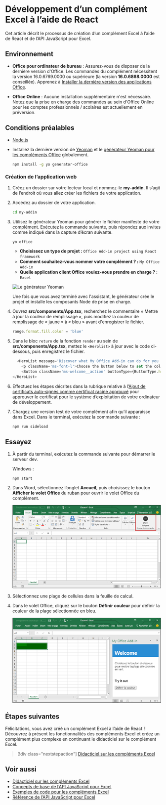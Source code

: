 # <a name="build-an-excel-add-in-using-react"></a>Développement d’un complément Excel à l’aide de React

Cet article décrit le processus de création d’un complément Excel à l’aide de React et de l’API JavaScript pour Excel.

## <a name="environment"></a>Environnement

- **Office pour ordinateur de bureau** : Assurez-vous de disposer de la dernière version d'Office. Les commandes du complément nécessitent la version 16.0.6769.0000 ou supérieure (la version **16.0.6868.0000** est conseillée). Apprenez à [Installer la dernière version des applications Office](http://aka.ms/latestoffice). 
 
- **Office Online** : Aucune installation supplémentaire n'est nécessaire. Notez que la prise en charge des commandes au sein d'Office Online pour les comptes professionnels / scolaires est actuellement en préversion.

## <a name="prerequisites"></a>Conditions préalables

- [Node.js](https://nodejs.org)

- Installez la dernière version de [Yeoman](https://github.com/yeoman/yo) et le [générateur Yeoman pour les compléments Office](https://github.com/OfficeDev/generator-office) globalement.
    ```bash
    npm install -g yo generator-office
    ```

### <a name="create-the-web-app"></a>Création de l’application web

1. Créez un dossier sur votre lecteur local et nommez-le **my-addin**. Il s’agit de l’endroit où vous allez créer les fichiers de votre application.

2. Accédez au dossier de votre application.

    ```bash
    cd my-addin
    ```

3. Utilisez le générateur Yeoman pour générer le fichier manifeste de votre complément. Exécutez la commande suivante, puis répondez aux invites comme indiqué dans la capture d’écran suivante.

    ```bash
    yo office
    ```

    - **Choisissez un type de projet :** `Office Add-in project using React framework`
    - **Comment souhaitez-vous nommer votre complément ? :** `My Office Add-in`
    - **Quelle application client Office voulez-vous prendre en charge ? :** `Excel`

    ![Le générateur Yeoman](../images/yo-office-excel-react.png)
    
    Une fois que vous avez terminé avec l'assistant, le générateur crée le projet et installe les composants Node de prise en charge.

4.  Ouvrez **src/components/App.tsx**, recherchez le commentaire « Mettre à jour la couleur de remplissage », puis modifiez la couleur de remplissage de « jaune » à « bleu » avant d'enregistrer le fichier. 

    ```js
    range.format.fill.color = 'blue'

    ```

5. Dans le bloc `return` de la fonction `render` au sein de **src/components/App.tsx**, mettez le `<Herolist>` à jour avec le code ci-dessous, puis enregistrez le fichier. 

    ```js
      <HeroList message='Discover what My Office Add-in can do for you today!' items={this.state.listItems}>
        <p className='ms-font-l'>Choose the button below to set the color of the selected range to blue. <b>Set color</b>.</p>
        <Button className='ms-welcome__action' buttonType={ButtonType.hero} iconProps={{ iconName: 'ChevronRight' }} onClick={this.click}>Run</Button>
    </HeroList>
    ```

6. Effectuez les étapes décrites dans la rubrique relative à l’[Ajout de certificats auto-signés comme certificat racine approuvé](https://github.com/OfficeDev/generator-office/blob/master/src/docs/ssl.md) pour approuver le certificat pour le système d’exploitation de votre ordinateur de développement.

7. Chargez une version test de votre complément afin qu’il apparaisse dans Excel. Dans le terminal, exécutez la commande suivante : 
    
    ```bash
    npm run sideload
    ```

## <a name="try-it-out"></a>Essayez

1. À partir du terminal, exécutez la commande suivante pour démarrer le serveur dev.

    Windows :
    ```bash
    npm start
    ```

2. Dans Word, sélectionnez l’onglet **Accueil**, puis choisissez le bouton **Afficher le volet Office** du ruban pour ouvrir le volet Office du complément.

    ![Bouton Complément Excel](../images/excel-quickstart-addin-2b.png)

3. Sélectionnez une plage de cellules dans la feuille de calcul.

4. Dans le volet Office, cliquez sur le bouton **Définir couleur** pour définir la couleur de la plage sélectionnée en bleu.

    ![Complément Excel](../images/excel-quickstart-addin-2c.png)

## <a name="next-steps"></a>Étapes suivantes

Félicitations, vous avez créé un complément Excel à l’aide de React ! Découvrez à présent les fonctionnalités des compléments Excel et créez un complément plus complexe en continuant le didacticiel sur le complément Excel.

> [!div class="nextstepaction"]
> [Didacticiel sur les compléments Excel](../tutorials/excel-tutorial.yml)

## <a name="see-also"></a>Voir aussi

* [Didacticiel sur les compléments Excel](../tutorials/excel-tutorial-create-table.md)
* [Concepts de base de l’API JavaScript pour Excel](../excel/excel-add-ins-core-concepts.md)
* [Exemples de code pour les compléments Excel](https://developer.microsoft.com/office/gallery/?filterBy=Samples,Excel)
* [Référence de l’API JavaScript pour Excel](https://docs.microsoft.com/javascript/office/overview/excel-add-ins-reference-overview?view=office-js)
